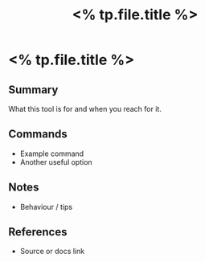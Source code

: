 ﻿---
title: "<% tp.file.title %>"
tags: [tool]
cssclass: simple-note
---

# <% tp.file.title %>

## Summary
What this tool is for and when you reach for it.

## Commands
- Example command
- Another useful option

## Notes
- Behaviour / tips

## References
- Source or docs link

